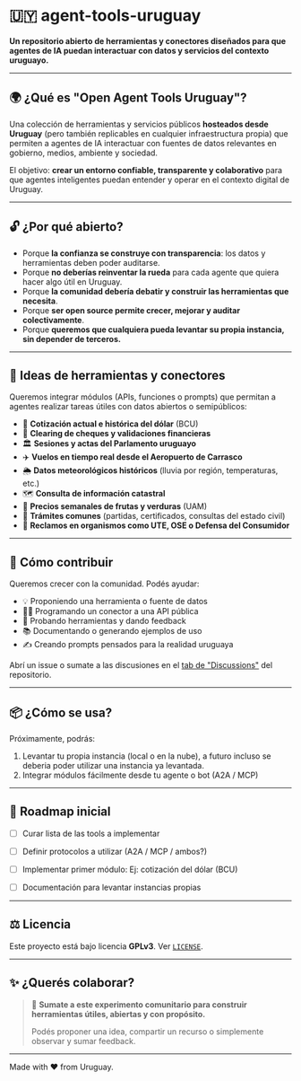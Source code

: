 # 🇺🇾 agent-tools-uruguay

**Un repositorio abierto de herramientas y conectores diseñados para que agentes de IA puedan interactuar con datos y servicios del contexto uruguayo.**

---

## 🌍 ¿Qué es "Open Agent Tools Uruguay"?

Una colección de herramientas y servicios públicos **hosteados desde Uruguay** (pero también replicables en cualquier infraestructura propia) que permiten a agentes de IA interactuar con fuentes de datos relevantes en gobierno, medios, ambiente y sociedad.

El objetivo: **crear un entorno confiable, transparente y colaborativo** para que agentes inteligentes puedan entender y operar en el contexto digital de Uruguay.

---

## 🔓 ¿Por qué abierto?

- Porque **la confianza se construye con transparencia**: los datos y herramientas deben poder auditarse.
- Porque **no deberías reinventar la rueda** para cada agente que quiera hacer algo útil en Uruguay.
- Porque **la comunidad debería debatir y construir las herramientas que necesita**.
- Porque **ser open source permite crecer, mejorar y auditar colectivamente**.
- Porque **queremos que cualquiera pueda levantar su propia instancia, sin depender de terceros.**

---

## 🧰 Ideas de herramientas y conectores

Queremos integrar módulos (APIs, funciones o prompts) que permitan a agentes realizar tareas útiles con datos abiertos o semipúblicos:

- 💱 **Cotización actual e histórica del dólar** (BCU)
- 🧾 **Clearing de cheques y validaciones financieras**
- 🏛️ **Sesiones y actas del Parlamento uruguayo**
- ✈️ **Vuelos en tiempo real desde el Aeropuerto de Carrasco**
- 🌦️ **Datos meteorológicos históricos** (lluvia por región, temperaturas, etc.)
- 🗺️ **Consulta de información catastral**
- 🥕 **Precios semanales de frutas y verduras** (UAM)
- 📄 **Trámites comunes** (partidas, certificados, consultas del estado civil)
- 📢 **Reclamos en organismos como UTE, OSE o Defensa del Consumidor**

---

## 🤝 Cómo contribuir

Queremos crecer con la comunidad. Podés ayudar:

- 💡 Proponiendo una herramienta o fuente de datos
- 🧑‍💻 Programando un conector a una API pública
- 🧪 Probando herramientas y dando feedback
- 📚 Documentando o generando ejemplos de uso
- ✍️ Creando prompts pensados para la realidad uruguaya

Abrí un issue o sumate a las discusiones en el [tab de "Discussions"](https://github.com/fbaptista/agent-tools-uruguay/discussions) del repositorio.

---

## 📦 ¿Cómo se usa?

Próximamente, podrás:

1. Levantar tu propia instancia (local o en la nube), a futuro incluso se deberia poder utilizar una instancia ya levantada. 
2. Integrar módulos fácilmente desde tu agente o bot (A2A / MCP)

---

## 🔭 Roadmap inicial

- [ ] Curar lista de las tools a implementar
- [ ] Definir protocolos a utilizar (A2A / MCP / ambos?)
- [ ] Implementar primer módulo: Ej: cotización del dólar (BCU)
- [ ] Documentación para levantar instancias propias


---

## ⚖️ Licencia

Este proyecto está bajo licencia **GPLv3**. Ver [`LICENSE`](./LICENSE).

---

## ✨ ¿Querés colaborar?

> 💬 **Sumate a este experimento comunitario para construir herramientas útiles, abiertas y con propósito.**
>
> Podés proponer una idea, compartir un recurso o simplemente observar y sumar feedback.

---

Made with ❤️ from Uruguay.
